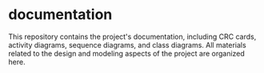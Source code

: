 # documentation
This repository contains the project's documentation, including CRC cards, activity diagrams, sequence diagrams, and class diagrams. All materials related to the design and modeling aspects of the project are organized here.
